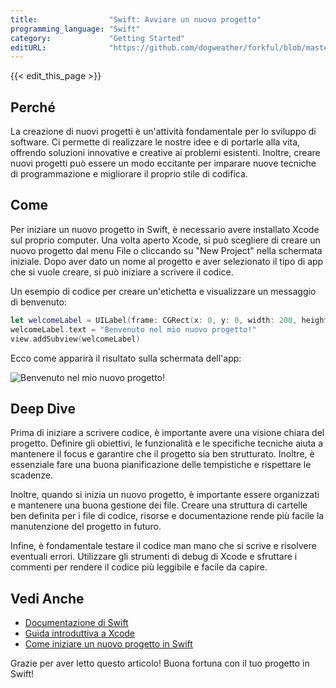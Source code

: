 ```yaml
---
title:                "Swift: Avviare un nuovo progetto"
programming_language: "Swift"
category:             "Getting Started"
editURL:              "https://github.com/dogweather/forkful/blob/master/content/it/swift/starting-a-new-project.md"
---
```


{{< edit_this_page >}}

## Perché

La creazione di nuovi progetti è un'attività fondamentale per lo sviluppo di software. Ci permette di realizzare le nostre idee e di portarle alla vita, offrendo soluzioni innovative e creative ai problemi esistenti. Inoltre, creare nuovi progetti può essere un modo eccitante per imparare nuove tecniche di programmazione e migliorare il proprio stile di codifica.

## Come

Per iniziare un nuovo progetto in Swift, è necessario avere installato Xcode sul proprio computer. Una volta aperto Xcode, si può scegliere di creare un nuovo progetto dal menu File o cliccando su "New Project" nella schermata iniziale. Dopo aver dato un nome al progetto e aver selezionato il tipo di app che si vuole creare, si può iniziare a scrivere il codice.

Un esempio di codice per creare un'etichetta e visualizzare un messaggio di benvenuto:

```Swift
let welcomeLabel = UILabel(frame: CGRect(x: 0, y: 0, width: 200, height: 50))
welcomeLabel.text = "Benvenuto nel mio nuovo progetto!"
view.addSubview(welcomeLabel)
```

Ecco come apparirà il risultato sulla schermata dell'app:

![Benvenuto nel mio nuovo progetto!](https://i.imgur.com/K1lMrgl.png)

## Deep Dive

Prima di iniziare a scrivere codice, è importante avere una visione chiara del progetto. Definire gli obiettivi, le funzionalità e le specifiche tecniche aiuta a mantenere il focus e garantire che il progetto sia ben strutturato. Inoltre, è essenziale fare una buona pianificazione delle tempistiche e rispettare le scadenze.

Inoltre, quando si inizia un nuovo progetto, è importante essere organizzati e mantenere una buona gestione dei file. Creare una struttura di cartelle ben definita per i file di codice, risorse e documentazione rende più facile la manutenzione del progetto in futuro.

Infine, è fondamentale testare il codice man mano che si scrive e risolvere eventuali errori. Utilizzare gli strumenti di debug di Xcode e sfruttare i commenti per rendere il codice più leggibile e facile da capire.

## Vedi Anche

- [Documentazione di Swift](https://swift.org/documentation/)
- [Guida introduttiva a Xcode](https://developer.apple.com/library/archive/documentation/ToolsLanguages/Conceptual/Xcode_Overview/index.html)
- [Come iniziare un nuovo progetto in Swift](https://www.raywenderlich.com/5996984-xcode-quick-start-guide-for-beginners)

Grazie per aver letto questo articolo! Buona fortuna con il tuo progetto in Swift!